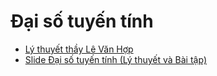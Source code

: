 # Đại số tuyến tính
- [Lý thuyết thầy Lê Văn Hợp](https://drive.google.com/drive/folders/1fR2EwFQ6hYZuw9_1v22CukobS2ojA0xN?usp=drive_link)
- [Slide Đại số tuyến tính (Lý thuyết và Bài tập)](https://drive.google.com/drive/folders/1rzD7O40Peb8HGo7ihiBWmiTOpNHG06nA?usp=drive_link)
